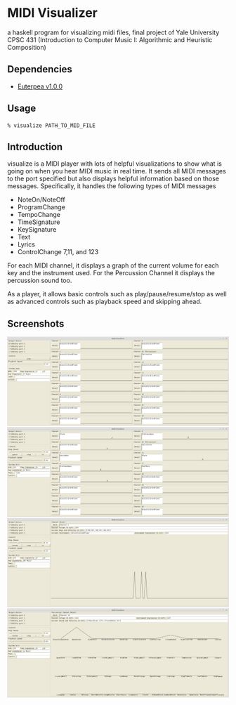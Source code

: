 MIDI Visualizer
================
a haskell program for visualizing midi files, final project of Yale University CPSC 431 (Introduction to Computer Music I: Algorithmic and Heuristic Composition)

## Dependencies

- [Euterpea v1.0.0](https://github.com/Euterpea/Euterpea)

## Usage

```
% visualize PATH_TO_MID_FILE
```


## Introduction

visualize is a MIDI player with lots of helpful visualizations to show what is going on when you hear MIDI music in real time. It sends all MIDI messages to the port specified but also displays helpful information based on those messages. Specifically, it handles the following types of MIDI messages

- NoteOn/NoteOff
- ProgramChange
- TempoChange
- TimeSignature
- KeySignature
- Text
- Lyrics
- ControlChange 7,11, and 123

For each MIDI channel, it displays a graph of the current volume for each key and the instrument used. For the Percussion Channel it displays the percussion sound too.

As a player, it allows basic controls such as play/pause/resume/stop as well as advanced controls such as playback speed and skipping ahead.

## Screenshots

![Startup](Screenshots/View.png)
![Playing](Screenshots/PlayView.png)
![Channel](Screenshots/ChannelView.png)
![Percussion](Screenshots/PercussionView.png)




